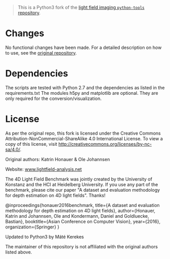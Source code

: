 > This is a Python3 fork of the [light field imaging `python-tools` repository](https://github.com/lightfield-analysis/python-tools).

# Changes

No functional changes have been made. For a detailed description on how to use, see the [original repository](https://github.com/lightfield-analysis/python-tools).

# Dependencies

The scripts are tested with Python 2.7 and the dependencies as listed in the requirements.txt The modules h5py and matplotlib are optional. They are only required for the conversion/visualization.


# License
As per the original repo, this fork is licensed under the Creative Commons Attribution-NonCommercial-ShareAlike 4.0 International License. 
To view a copy of this license, visit http://creativecommons.org/licenses/by-nc-sa/4.0/. 
 
Original authors: Katrin Honauer & Ole Johannsen 

Website: www.lightfield-analysis.net 


The 4D Light Field Benchmark was jointly created by the University of Konstanz and the HCI at Heidelberg University. If you use any part of the benchmark, please cite our paper "A dataset and evaluation methodology for depth estimation on 4D light fields". Thanks! 
 
 @inproceedings{honauer2016benchmark, 
 title={A dataset and evaluation methodology for depth estimation on 
 4D light fields}, 
 author={Honauer, Katrin and Johannsen, Ole and Kondermann, Daniel 
 and Goldluecke, Bastian}, 
 booktitle={Asian Conference on Computer Vision}, 
 year={2016}, 
 organization={Springer} 
 } 


Updated to Python3 by Máté Kerekes

The maintainer of this repository is not affiliated with the original authors listed above.

